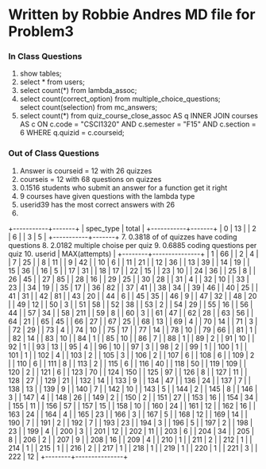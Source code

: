 # Written by Robbie Andres MD file for Problem3

### In Class Questions

1. show tables;
2. select * from users;
3. select count(*) from lambda_assoc;
4. select count(correct_option) from multiple_choice_questions;    
   select count(selection) from mc_answers;
5. select count(*) from quiz_course_close_assoc AS q INNER JOIN courses AS c ON c.code = "CSCI1320" AND c.semester = "F15" AND c.section = 6 WHERE q.quizid = c.courseid;

### Out of Class Questions

1. Answer is courseid = 12 with 26 quizzes
2. courseis = 12 with 68 questions on quizzes
3. 0.1516 students who submit an answer for a function get it right
4. 9 courses have given questions with the lambda type
5. userid39 has the most correct answers with 26
6. 
+-----------+-------+
| spec_type | total |
+-----------+-------+
|         0 |    13 |
|         2 |     6 |
|         3 |     5 |
+-----------+-------+
7. 0.3818 of of quizzes have coding questions
8. 2.0182 multiple choise per quiz
9. 0.6885 coding questions per quiz
10. userid | MAX(attempts) |
+--------+---------------+
|      1 |            66 |
|      2 |             4 |
|      7 |            25 |
|      8 |            11 |
|      9 |            42 |
|     10 |             6 |
|     11 |            21 |
|     12 |            36 |
|     13 |            39 |
|     14 |            19 |
|     15 |            36 |
|     16 |             5 |
|     17 |            31 |
|     18 |            17 |
|     22 |            15 |
|     23 |            10 |
|     24 |            36 |
|     25 |             8 |
|     26 |            45 |
|     27 |            85 |
|     28 |            16 |
|     29 |            25 |
|     30 |            28 |
|     31 |             4 |
|     32 |            10 |
|     33 |            23 |
|     34 |            19 |
|     35 |            17 |
|     36 |            82 |
|     37 |            41 |
|     38 |            34 |
|     39 |            46 |
|     40 |            25 |
|     41 |            31 |
|     42 |            81 |
|     43 |            20 |
|     44 |             6 |
|     45 |            35 |
|     46 |             9 |
|     47 |            32 |
|     48 |            20 |
|     49 |            12 |
|     50 |             3 |
|     51 |            58 |
|     52 |            38 |
|     53 |             2 |
|     54 |            29 |
|     55 |            16 |
|     56 |            44 |
|     57 |            34 |
|     58 |           211 |
|     59 |             8 |
|     60 |             3 |
|     61 |            47 |
|     62 |            28 |
|     63 |            56 |
|     64 |            21 |
|     65 |            45 |
|     66 |            27 |
|     67 |            25 |
|     68 |            13 |
|     69 |             4 |
|     70 |            14 |
|     71 |             3 |
|     72 |            29 |
|     73 |             4 |
|     74 |            10 |
|     75 |            17 |
|     77 |            14 |
|     78 |            10 |
|     79 |            66 |
|     81 |             1 |
|     82 |            14 |
|     83 |            10 |
|     84 |             1 |
|     85 |            10 |
|     86 |             7 |
|     88 |             1 |
|     89 |             2 |
|     91 |            10 |
|     92 |             1 |
|     93 |            13 |
|     95 |             4 |
|     96 |            10 |
|     97 |             3 |
|     98 |             2 |
|     99 |             1 |
|    100 |             1 |
|    101 |             1 |
|    102 |             4 |
|    103 |             2 |
|    105 |             3 |
|    106 |             2 |
|    107 |             6 |
|    108 |             6 |
|    109 |             2 |
|    110 |             6 |
|    111 |             8 |
|    113 |             2 |
|    115 |             6 |
|    116 |            40 |
|    118 |            50 |
|    119 |           109 |
|    120 |             2 |
|    121 |             6 |
|    123 |            70 |
|    124 |           150 |
|    125 |            97 |
|    126 |             8 |
|    127 |            11 |
|    128 |            27 |
|    129 |            21 |
|    132 |            14 |
|    133 |             9 |
|    134 |            47 |
|    136 |            24 |
|    137 |             7 |
|    138 |            13 |
|    139 |             9 |
|    140 |             7 |
|    142 |            10 |
|    143 |             5 |
|    144 |             2 |
|    145 |             8 |
|    146 |             3 |
|    147 |             4 |
|    148 |            26 |
|    149 |             2 |
|    150 |             2 |
|    151 |            27 |
|    153 |            16 |
|    154 |            34 |
|    155 |            11 |
|    156 |            57 |
|    157 |            15 |
|    158 |            10 |
|    160 |            24 |
|    161 |            12 |
|    162 |            16 |
|    163 |            24 |
|    164 |             4 |
|    165 |            23 |
|    166 |             3 |
|    167 |             5 |
|    168 |            12 |
|    169 |            14 |
|    190 |             7 |
|    191 |             2 |
|    192 |             7 |
|    193 |            23 |
|    194 |             3 |
|    196 |             5 |
|    197 |             2 |
|    198 |            23 |
|    199 |             4 |
|    200 |             3 |
|    201 |            12 |
|    202 |            11 |
|    203 |             6 |
|    204 |            34 |
|    205 |             8 |
|    206 |             2 |
|    207 |             9 |
|    208 |            16 |
|    209 |             4 |
|    210 |             1 |
|    211 |             2 |
|    212 |             1 |
|    214 |             1 |
|    215 |             1 |
|    216 |             2 |
|    217 |             1 |
|    218 |             1 |
|    219 |             1 |
|    220 |             1 |
|    221 |             3 |
|    222 |            12 |
+--------+---------------+

